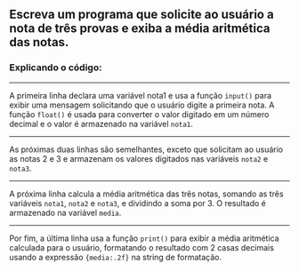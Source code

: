 ## Escreva um programa que solicite ao usuário a nota de três provas e exiba a média aritmética das notas.

### Explicando o código:

---

A primeira linha declara uma variável nota1 e usa a função `input()` para exibir uma mensagem solicitando que o usuário digite a primeira nota. A função `float()` é usada para converter o valor digitado em um número decimal e o valor é armazenado na variável `nota1`.

---

As próximas duas linhas são semelhantes, exceto que solicitam ao usuário as notas 2 e 3 e armazenam os valores digitados nas variáveis `nota2` e `nota3`.

---

A próxima linha calcula a média aritmética das três notas, somando as três variáveis `nota1`, `nota2` e `nota3`, e dividindo a soma por 3. O resultado é armazenado na variável `media`.

---

Por fim, a última linha usa a função `print()` para exibir a média aritmética calculada para o usuário, formatando o resultado com 2 casas decimais usando a expressão `{media:.2f}` na string de formatação.